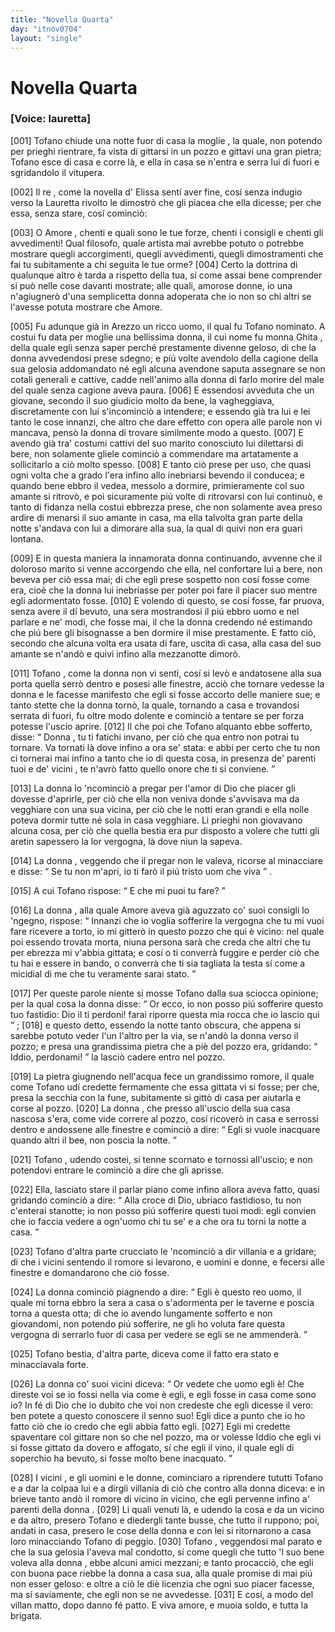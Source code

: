 ```yaml
---
title: "Novella Quarta"
day: "itnov0704"
layout: "single"
---
```

<div id="nov0704" type="novella" who="lauretta">
 <h1>
  Novella Quarta
 </h1>
 <argument>
  <p>
   <h3>
    [Voice: lauretta]
   </h3>
  </p>
  <p>
   <a name="p07040001">
    [001]
   </a>
   <name persref="tofano" type="person">
    Tofano
   </name>
   chiude una notte fuor di casa la
   <name persref="ghita" type="person">
    moglie
   </name>
   , la quale, non potendo per prieghi rientrare, fa vista di gittarsi in un pozzo e gittavi una gran pietra;
   <name persref="tofano" type="person">
    Tofano
   </name>
   esce di casa e corre l&agrave;, e ella in casa se n'entra e serra lui di fuori e sgridandolo il vitupera.
  </p>
 </argument>
 <div3 type="commentary" who="author">
  <p>
   <a name="p07040002">
    [002]
   </a>
   <name persref="dioneo" type="person">
    Il re
   </name>
   , come la novella d'
   <name persref="elissa" type="person">
    Elissa
   </name>
   sent&iacute; aver fine, cos&iacute; senza indugio verso la
   <name persref="lauretta" type="person">
    Lauretta
   </name>
   rivolto le dimostr&ograve; che gli piacea che ella dicesse; per che essa, senza stare, cos&iacute; cominci&ograve;:
  </p>
 </div3>
 <div3 type="commentary" who="lauretta">
  <p>
   <a name="p07040003">
    [003]
   </a>
   O
   <name persref="amore" type="person">
    Amore
   </name>
   , chenti e quali sono le tue forze, chenti i consigli e chenti gli avvedimenti! Qual filosofo, quale artista mai avrebbe potuto o potrebbe mostrare quegli accorgimenti, quegli avvedimenti, quegli dimostramenti che fai tu subitamente a chi seguita le tue orme?
   <a name="p07040004">
    [004]
   </a>
   Certo la dottrina di qualunque altro &egrave; tarda a rispetto della tua, s&iacute; come assai bene comprender si pu&ograve; nelle cose davanti mostrate; alle quali, amorose donne, io una n'agiugner&ograve; d'una semplicetta donna adoperata che io non so chi altri se l'avesse potuta mostrare che Amore.
  </p>
 </div3>
 <p>
  <a name="p07040005">
   [005]
  </a>
  Fu adunque gi&agrave; in
  <name placeref="arezzo" type="place">
   Arezzo
  </name>
  un ricco uomo, il qual fu
  <name persref="tofano" type="person">
   Tofano
  </name>
  nominato. A costui fu data per moglie una bellissima donna, il cui nome fu monna
  <name persref="ghita" type="person">
   Ghita
  </name>
  , della quale egli senza saper perch&eacute; prestamente divenne geloso, di che
  <name persref="ghita" type="person">
   la donna
  </name>
  avvedendosi prese sdegno; e pi&uacute; volte avendolo della cagione della sua gelosia addomandato n&eacute; egli alcuna avendone saputa assegnare se non cotali generali e cattive, cadde nell'animo alla
  <name persref="ghita" type="person">
   donna
  </name>
  di farlo morire del male del quale senza cagione aveva paura.
  <a name="p07040006">
   [006]
  </a>
  E essendosi avveduta che un giovane, secondo il suo giudicio molto da bene, la vagheggiava, discretamente con lui s'incominci&ograve; a intendere; e essendo gi&agrave; tra lui e lei tanto le cose innanzi, che altro che dare effetto con opera alle parole non vi mancava, pens&ograve;
  <name persref="ghita" type="person">
   la donna
  </name>
  di trovare similmente modo a questo.
  <a name="p07040007">
   [007]
  </a>
  E avendo gi&agrave; tra' costumi cattivi del suo
  <name persref="tofano" type="person">
   marito
  </name>
  conosciuto lui dilettarsi di bere, non solamente gliele cominci&ograve; a commendare ma artatamente a sollicitarlo a ci&ograve; molto spesso.
  <a name="p07040008">
   [008]
  </a>
  E tanto ci&ograve; prese per uso, che quasi ogni volta che a grado l'era infino allo inebriarsi bevendo il conducea; e quando bene ebbro il vedea, messolo a dormire, primieramente col suo amante si ritrov&ograve;, e poi sicuramente pi&uacute; volte di ritrovarsi con lui continu&ograve;, e tanto di fidanza nella costui ebbrezza prese, che non solamente avea preso ardire di menarsi il suo amante in casa, ma ella talvolta gran parte della notte s'andava con lui a dimorare alla sua, la qual di quivi non era guari lontana.
 </p>
 <p>
  <a name="p07040009">
   [009]
  </a>
  E in questa maniera la innamorata
  <name persref="ghita" type="person">
   donna
  </name>
  continuando, avvenne che il doloroso
  <name persref="tofano" type="person">
   marito
  </name>
  si venne accorgendo che ella, nel confortare lui a bere, non beveva per ci&ograve; essa mai; di che egli prese sospetto non cos&iacute; fosse come era, cio&egrave; che
  <name persref="ghita" type="person">
   la donna
  </name>
  lui inebriasse per poter poi fare il piacer suo mentre egli adormentato fosse.
  <a name="p07040010">
   [010]
  </a>
  E volendo di questo, se cos&iacute; fosse, far pruova, senza avere il d&iacute; bevuto, una sera mostrandosi il pi&uacute; ebbro uomo e nel parlare e ne' modi, che fosse mai, il che
  <name persref="ghita" type="person">
   la donna
  </name>
  credendo n&eacute; estimando che pi&uacute; bere gli bisognasse a ben dormire il mise prestamente. E fatto ci&ograve;, secondo che alcuna volta era usata di fare, uscita di casa, alla casa del suo amante se n'and&ograve; e quivi infino alla mezzanotte dimor&ograve;.
 </p>
 <p>
  <a name="p07040011">
   [011]
  </a>
  <name persref="tofano" type="person">
   Tofano
  </name>
  , come
  <name persref="ghita" type="person">
   la donna
  </name>
  non vi sent&iacute;, cos&iacute; si lev&ograve; e andatosene alla sua porta quella serr&ograve; dentro e posesi alle finestre, acci&ograve; che tornare vedesse
  <name persref="ghita" type="person">
   la donna
  </name>
  e le facesse manifesto che egli si fosse accorto delle maniere sue; e tanto stette che
  <name persref="ghita" type="person">
   la donna
  </name>
  torn&ograve;, la quale, tornando a casa e trovandosi serrata di fuori, fu oltre modo dolente e cominci&ograve; a tentare se per forza potesse l'uscio aprire.
  <a name="p07040012">
   [012]
  </a>
  Il che poi che
  <name persref="tofano" type="person">
   Tofano
  </name>
  alquanto ebbe sofferto, disse:
  <q direct="unspecified" who="tofano">
   <name persref="ghita" type="person">
    Donna
   </name>
   , tu ti fatichi invano, per ci&ograve; che qua entro non potrai tu tornare. Va tornati l&agrave; dove infino a ora se' stata: e abbi per certo che tu non ci tornerai mai infino a tanto che io di questa cosa, in presenza de'
   <name persref="parenti-0704" type="person">
    parenti
   </name>
   tuoi e de'
   <name persref="vicini-0704" type="person">
    vicini
   </name>
   , te n'avr&ograve; fatto quello onore che ti si conviene.
  </q>
 </p>
 <p>
  <a name="p07040013">
   [013]
  </a>
  <name persref="ghita" type="person">
   La donna
  </name>
  lo 'ncominci&ograve; a pregar per l'amor di Dio che piacer gli dovesse d'aprirle, per ci&ograve; che ella non veniva donde s'avvisava ma da vegghiare con una sua vicina, per ci&ograve; che le notti eran grandi e ella nolle poteva dormir tutte n&eacute; sola in casa vegghiare. Li prieghi non giovavano alcuna cosa, per ci&ograve; che quella bestia era pur disposto a volere che tutti gli aretin sapessero la lor vergogna, l&agrave; dove niun la sapeva.
 </p>
 <p>
  <a name="p07040014">
   [014]
  </a>
  <name persref="ghita" type="person">
   La donna
  </name>
  , veggendo che il pregar non le valeva, ricorse al minacciare e disse:
  <q direct="unspecified" who="ghita">
   Se tu non m'apri, io ti far&ograve; il pi&uacute; tristo uom che viva
  </q>
  .
 </p>
 <p>
  <a name="p07040015">
   [015]
  </a>
  A cui
  <name persref="tofano" type="person">
   Tofano
  </name>
  rispose:
  <q direct="unspecified" who="tofano">
   E che mi puoi tu fare?
  </q>
 </p>
 <p>
  <a name="p07040016">
   [016]
  </a>
  <name persref="ghita" type="person">
   La donna
  </name>
  , alla quale
  <name persref="amore" type="person">
   Amore
  </name>
  aveva gi&agrave; aguzzato co' suoi consigli lo 'ngegno, rispose:
  <q direct="unspecified" who="ghita">
   Innanzi che io voglia sofferire la vergogna che tu mi vuoi fare ricevere a torto, io mi gitter&ograve; in questo pozzo che qui &egrave; vicino: nel quale poi essendo trovata morta, niuna persona sar&agrave; che creda che altri che tu per ebrezza mi v'abbia gittata; e cos&iacute; o ti converr&agrave; fuggire e perder ci&ograve; che tu hai e essere in bando, o converr&agrave; che ti sia tagliata la testa s&iacute; come a micidial di me che tu veramente sarai stato.
  </q>
 </p>
 <p>
  <a name="p07040017">
   [017]
  </a>
  Per queste parole niente si mosse
  <name persref="tofano" type="person">
   Tofano
  </name>
  dalla sua sciocca opinione; per la qual cosa
  <name persref="ghita" type="person">
   la donna
  </name>
  disse:
  <q direct="unspecified" who="ghita">
   Or ecco, io non posso pi&uacute; sofferire questo tuo fastidio: Dio il ti perdoni! farai riporre questa mia rocca che io lascio qui
  </q>
  ;
  <a name="p07040018">
   [018]
  </a>
  e questo detto, essendo la notte tanto obscura, che appena si sarebbe potuto veder l'un l'altro per la via, se n'and&ograve;
  <name persref="ghita" type="person">
   la donna
  </name>
  verso il pozzo; e presa una grandissima pietra che a pi&egrave; del pozzo era, gridando:
  <q direct="unspecified" who="ghita">
   Iddio, perdonami!
  </q>
  la lasci&ograve; cadere entro nel pozzo.
 </p>
 <p>
  <a name="p07040019">
   [019]
  </a>
  La pietra giugnendo nell'acqua fece un grandissimo romore, il quale come
  <name persref="tofano" type="person">
   Tofano
  </name>
  ud&iacute; credette fermamente che essa gittata vi si fosse; per che, presa la secchia con la fune, subitamente si gitt&ograve; di casa per aiutarla e corse al pozzo.
  <a name="p07040020">
   [020]
  </a>
  <name persref="ghita" type="person">
   La donna
  </name>
  , che presso all'uscio della sua casa nascosa s'era, come vide correre al pozzo, cos&iacute; ricover&ograve; in casa e serrossi dentro e andossene alle finestre e cominci&ograve; a dire:
  <q direct="unspecified" who="ghita">
   Egli si vuole inacquare quando altri il bee, non poscia la notte.
  </q>
 </p>
 <p>
  <a name="p07040021">
   [021]
  </a>
  <name persref="tofano" type="person">
   Tofano
  </name>
  , udendo costei, si tenne scornato e tornossi all'uscio; e non potendovi entrare le cominci&ograve; a dire che gli aprisse.
 </p>
 <p>
  <a name="p07040022">
   [022]
  </a>
  Ella, lasciato stare il parlar piano come infino allora aveva fatto, quasi gridando cominci&ograve; a dire:
  <q direct="unspecified" who="ghita">
   Alla croce di Dio, ubriaco fastidioso, tu non c'enterai stanotte; io non posso pi&uacute; sofferire questi tuoi modi: egli convien che io faccia vedere a ogn'uomo chi tu se' e a che ora tu torni la notte a casa.
  </q>
 </p>
 <p>
  <a name="p07040023">
   [023]
  </a>
  <name persref="tofano" type="person">
   Tofano
  </name>
  d'altra parte crucciato le 'ncominci&ograve; a dir villania e a gridare; di che
  <name persref="vicini-0704" type="person">
   i vicini
  </name>
  sentendo il romore si levarono, e uomini e donne, e fecersi alle finestre e domandarono che ci&ograve; fosse.
 </p>
 <p>
  <a name="p07040024">
   [024]
  </a>
  <name persref="ghita" type="person">
   La donna
  </name>
  cominci&ograve; piagnendo a dire:
  <q direct="unspecified" who="ghita">
   Egli &egrave; questo reo uomo, il quale mi torna ebbro la sera a casa o s'adormenta per le taverne e poscia torna a questa otta; di che io avendo lungamente sofferto e non giovandomi, non potendo pi&uacute; sofferire, ne gli ho voluta fare questa vergogna di serrarlo fuor di casa per vedere se egli se ne ammender&agrave;.
  </q>
 </p>
 <p>
  <a name="p07040025">
   [025]
  </a>
  <name persref="tofano" type="person">
   Tofano
  </name>
  bestia, d'altra parte, diceva come il fatto era stato e minacciavala forte.
 </p>
 <p>
  <a name="p07040026">
   [026]
  </a>
  <name persref="ghita" type="person">
   La donna
  </name>
  co' suoi
  <name persref="vicini-0704" type="person">
   vicini
  </name>
  diceva:
  <q direct="unspecified" who="ghita">
   Or vedete che uomo egli &egrave;! Che direste voi se io fossi nella via come &egrave; egli, e egli fosse in casa come sono io? In f&eacute; di Dio che io dubito che voi non credeste che egli dicesse il vero: ben potete a questo conoscere il senno suo! Egli dice a punto che io ho fatto ci&ograve; che io credo che egli abbia fatto egli.
   <a name="p07040027">
    [027]
   </a>
   Egli mi credette spaventare col gittare non so che nel pozzo, ma or volesse Iddio che egli vi si fosse gittato da dovero e affogato, s&iacute; che egli il vino, il quale egli di soperchio ha bevuto, si fosse molto bene inacquato.
  </q>
 </p>
 <p>
  <a name="p07040028">
   [028]
  </a>
  <name persref="vicini-0704" type="person">
   I vicini
  </name>
  , e gli uomini e le donne, cominciaro a riprendere tututti
  <name persref="tofano" type="person">
   Tofano
  </name>
  e a dar la colpaa lui e a dirgli villania di ci&ograve; che contro alla
  <name persref="ghita" type="person">
   donna
  </name>
  diceva: e in brieve tanto and&ograve; il romore di vicino in vicino, che egli pervenne infino a'
  <name persref="parenti-0704" type="person">
   parenti
  </name>
  della
  <name persref="ghita" type="person">
   donna
  </name>
  .
  <a name="p07040029">
   [029]
  </a>
  Li quali venuti l&agrave;, e udendo la cosa e da un vicino e da altro, presero
  <name persref="tofano" type="person">
   Tofano
  </name>
  e diedergli tante busse, che tutto il ruppono; poi, andati in casa, presero le cose della
  <name persref="ghita" type="person">
   donna
  </name>
  e con lei si ritornarono a casa loro minacciando
  <name persref="tofano" type="person">
   Tofano
  </name>
  di peggio.
  <a name="p07040030">
   [030]
  </a>
  <name persref="tofano" type="person">
   Tofano
  </name>
  , veggendosi mal parato e che la sua gelosia l'aveva mal condotto, s&iacute; come quegli che tutto 'l suo bene voleva alla
  <name persref="ghita" type="person">
   donna
  </name>
  , ebbe alcuni amici mezzani; e tanto procacci&ograve;, che egli con buona pace riebbe
  <name persref="ghita" type="person">
   la donna
  </name>
  a casa sua, alla quale promise di mai pi&uacute; non esser geloso: e oltre a ci&ograve; le di&egrave; licenzia che ogni suo piacer facesse, ma s&iacute; saviamente, che egli non se ne avvedesse.
  <a name="p07040031">
   [031]
  </a>
  E cos&iacute;, a modo del villan matto, dopo danno f&eacute; patto. E viva amore, e muoia soldo, e tutta la brigata.
 </p>
</div>